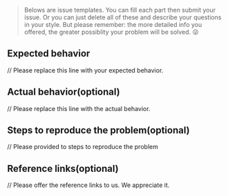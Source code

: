> Belows are issue templates. You can fill each part then submit your issue. Or you can just 
> delete all of these and describe your questions in your style. But please remember: the more detailed info you offered, the greater possiblity your problem 
> will be solved. 😜

## Expected behavior

// Please replace this line with your expected behavior.

## Actual behavior(optional)

// Please replace this line with the actual behavior.

## Steps to reproduce the problem(optional)

// Please provided to steps to reproduce the problem

## Reference links(optional)

// Please offer the reference links to us. We appreciate it.
